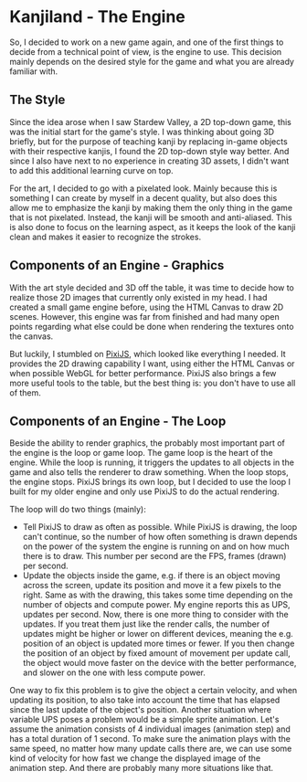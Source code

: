 # Kanjiland - The Engine

So, I decided to work on a new game again, and one of the first things to decide from a technical point of view, is the engine to use.
This decision mainly depends on the desired style for the game and what you are already familiar with.

## The Style
Since the idea arose when I saw Stardew Valley, a 2D top-down game, this was the initial start for the game's style. I was thinking about
going 3D briefly, but for the purpose of teaching kanji by replacing in-game objects with their respective kanjis, I found the 2D top-down
style way better. And since I also have next to no experience in creating 3D assets, I didn't want to add this additional learning curve on top.

For the art, I decided to go with a pixelated look. Mainly because this is something I can create by myself in a decent quality, but also
does this allow me to emphasize the kanji by making them the only thing in the game that is not pixelated. Instead, the kanji will be
smooth and anti-aliased. This is also done to focus on the learning aspect, as it keeps the look of the kanji clean and makes it easier to
recognize the strokes.

## Components of an Engine - Graphics
With the art style decided and 3D off the table, it was time to decide how to realize those 2D images that currently only existed in my head.
I had created a small game engine before, using the HTML Canvas to draw 2D scenes. However, this engine was far from finished and had many
open points regarding what else could be done when rendering the textures onto the canvas.

But luckily, I stumbled on [PixiJS](https://www.pixijs.com/), which looked like everything I needed. It provides the 2D drawing capability
I want, using either the HTML Canvas or when possible WebGL for better performance. PixiJS also brings a few more useful tools to the table,
but the best thing is: you don't have to use all of them.

## Components of an Engine - The Loop
Beside the ability to render graphics, the probably most important part of the engine is the loop or game loop. The game loop is the heart
of the engine. While the loop is running, it triggers the updates to all objects in the game and also tells the renderer to draw something.
When the loop stops, the engine stops. PixiJS brings its own loop, but I decided to use the loop I built for my older engine and only use
PixiJS to do the actual rendering.

The loop will do two things (mainly):
- Tell PixiJS to draw as often as possible. While PixiJS is drawing, the loop can't continue, so the number of how often something is drawn depends on the power of the system the engine is running on and on how much there is to draw. This number per second are the FPS, frames (drawn) per second.
- Update the objects inside the game, e.g. if there is an object moving across the screen, update its position and move it a few pixels to the right. Same as with the drawing, this takes some time depending on the number of objects and compute power. My engine reports this as UPS, updates per second.
Now, there is one more thing to consider with the updates. If you treat them just like the render calls, the number of updates might be higher or lower on different devices, meaning the e.g. position of an object is updated more times or fewer. If you then change the position of an object by fixed amount of movement per update call, the object would move faster on the device with the better performance, and slower on the one with less compute power.

One way to fix this problem is to give the object a certain velocity, and when updating its position, to also take into account the time that has elapsed since the last update of the object's position. Another situation where variable UPS poses a problem would be a simple sprite animation. Let's assume the animation consists of 4 individual images (animation step) and has a total duration of 1 second. To make sure the animation plays with the same speed, no matter how many update calls there are, we can use some kind of velocity for how fast we change the displayed image of the animation step. And there are probably many more situations like that.
